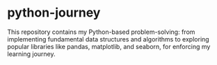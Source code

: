 # python-journey
This repository contains my Python-based problem-solving: from implementing fundamental data structures and algorithms to exploring popular libraries like pandas, matplotlib, and seaborn, for enforcing my learning journey. 
